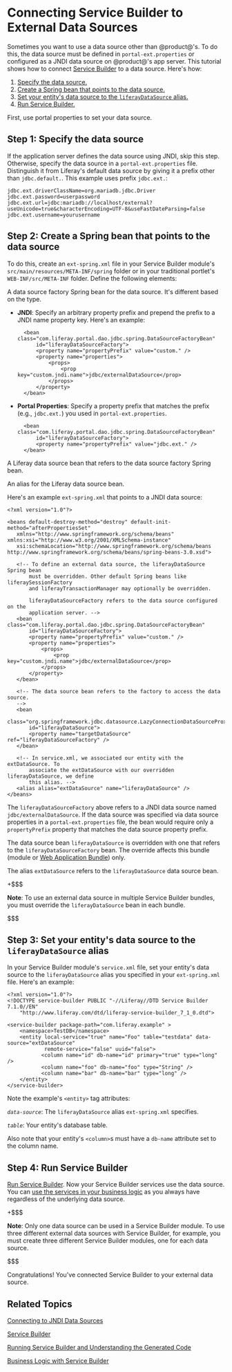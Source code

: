 # Connecting Service Builder to External Data Sources [](id=connecting-service-builder-to-external-data-sources)

Sometimes you want to use a data source other than @product@'s. To do this, the
data source must be defined in `portal-ext.properties` or configured as a JNDI
data source on @product@'s app server. This tutorial shows how to connect
[Service Builder](/develop/tutorials/-/knowledge_base/7-1/service-builder) to
a data source. Here's how: 

1. [Specify the data source.](#step-1-specify-the-data-source)
2. [Create a Spring bean that points to the data source.](#step-2-create-a-spring-bean-that-points-to-the-data-source)
3. [Set your entity's data source to the `liferayDataSource` alias.](#step-3-set-your-entitys-data-source-to-the-liferaydatasource-alias)
4. [Run Service Builder.](#step-4-run-service-builder)

First, use portal properties to set your data source. 

## Step 1: Specify the data source [](id=step-1-specify-the-data-source)

If the application server defines the data source using JNDI, skip this  step.
Otherwise, specify the data source in a `portal-ext.properties` file.
Distinguish it from Liferay's default data source by giving it a prefix other
than `jdbc.default.`. This example uses prefix `jdbc.ext.`:

    jdbc.ext.driverClassName=org.mariadb.jdbc.Driver
    jdbc.ext.password=userpassword
    jdbc.ext.url=jdbc:mariadb://localhost/external?useUnicode=true&characterEncoding=UTF-8&useFastDateParsing=false
    jdbc.ext.username=yourusername

## Step 2: Create a Spring bean that points to the data source [](id=step-2-create-a-spring-bean-that-points-to-the-data-source)

To do this, create an `ext-spring.xml` file in your Service Builder module's
`src/main/resources/META-INF/spring` folder or in your traditional portlet's
`WEB-INF/src/META-INF` folder. Define the following elements: 

A data source factory Spring bean for the data source. It's different based on
the type.

- **JNDI**: Specify an arbitrary property prefix and prepend the prefix to a 
JNDI name property key. Here's an example:

        <bean class="com.liferay.portal.dao.jdbc.spring.DataSourceFactoryBean"
            id="liferayDataSourceFactory">
            <property name="propertyPrefix" value="custom." />
            <property name="properties">
                <props>
                    <prop key="custom.jndi.name">jdbc/externalDataSource</prop>
                </props>
            </property>
        </bean>

- **Portal Properties**: Specify a property prefix that matches the prefix 
(e.g., `jdbc.ext.`) you used in `portal-ext.properties`.

        <bean class="com.liferay.portal.dao.jdbc.spring.DataSourceFactoryBean"
            id="liferayDataSourceFactory">
            <property name="propertyPrefix" value="jdbc.ext." />
        </bean>

A Liferay data source bean that refers to the data source factory Spring bean.

An alias for the Liferay data source bean. 

Here's an example `ext-spring.xml` that points to a JNDI data source: 

    <?xml version="1.0"?>

    <beans default-destroy-method="destroy" default-init-method="afterPropertiesSet"
       xmlns="http://www.springframework.org/schema/beans" xmlns:xsi="http://www.w3.org/2001/XMLSchema-instance"
       xsi:schemaLocation="http://www.springframework.org/schema/beans http://www.springframework.org/schema/beans/spring-beans-3.0.xsd">

       <!-- To define an external data source, the liferayDataSource Spring bean 
           must be overridden. Other default Spring beans like liferaySessionFactory 
           and liferayTransactionManager may optionally be overridden. 

           liferayDataSourceFactory refers to the data source configured on the
           application server. -->
       <bean class="com.liferay.portal.dao.jdbc.spring.DataSourceFactoryBean"
           id="liferayDataSourceFactory">
           <property name="propertyPrefix" value="custom." />
           <property name="properties">
               <props>
                   <prop key="custom.jndi.name">jdbc/externalDataSource</prop>
               </props>
           </property>
       </bean>

       <!-- The data source bean refers to the factory to access the data source.
       -->
       <bean
           class="org.springframework.jdbc.datasource.LazyConnectionDataSourceProxy"
           id="liferayDataSource">
           <property name="targetDataSource" ref="liferayDataSourceFactory" />
       </bean>

       <!-- In service.xml, we associated our entity with the extDataSource. To 
           associate the extDataSource with our overridden liferayDataSource, we define 
           this alias. -->
       <alias alias="extDataSource" name="liferayDataSource" />
    </beans>

The `liferayDataSourceFactory` above refers to a JNDI data source named
`jdbc/externalDataSource`. If the data source was specified via data source
properties in a `portal-ext.properties` file, the bean would require only a
`propertyPrefix` property that matches the data source property prefix.

The data source bean `liferayDataSource` is overridden with one that refers to
the `liferayDataSourceFactory` bean. The override affects this bundle (module or
[Web Application Bundle](/develop/tutorials/-/knowledge_base/7-1/using-the-wab-generator)) 
only. 

The alias `extDataSource` refers to the `liferayDataSource` data source bean. 

+$$$

**Note**: To use an external data source in multiple Service Builder
bundles, you must override the `liferayDataSource` bean in each bundle. 

$$$

## Step 3: Set your entity's data source to the `liferayDataSource` alias [](id=step-3-set-your-entitys-data-source-to-the-liferaydatasource-alias)

In your Service Builder module's `service.xml` file, set your entity's data
source to the `liferayDataSource` alias you specified in your `ext-spring.xml`
file. Here's an example: 

    <?xml version="1.0"?>
    <!DOCTYPE service-builder PUBLIC "-//Liferay//DTD Service Builder 7.1.0//EN"
        "http://www.liferay.com/dtd/liferay-service-builder_7_1_0.dtd">

    <service-builder package-path="com.liferay.example" >
        <namespace>TestDB</namespace>
        <entity local-service="true" name="Foo" table="testdata" data-source="extDataSource"
                remote-service="false" uuid="false">
               <column name="id" db-name="id" primary="true" type="long" />
               <column name="foo" db-name="foo" type="String" />
               <column name="bar" db-name="bar" type="long" />
        </entity>
    </service-builder>

Note the example's `<entity>` tag attributes: 

*`data-source`*: The `liferayDataSource` alias `ext-spring.xml` specifies.

*`table`*: Your entity's database table. 

Also note that your entity's `<column>`s must have a `db-name` attribute set to 
the column name.

## Step 4: Run Service Builder [](id=step-4-run-service-builder)

[Run Service Builder](/develop/tutorials/-/knowledge_base/7-1/running-service-builder-and-understanding-the-generated-code).
Now your Service Builder services use the data source. You can
[use the services in your business logic](/develop/tutorials/-/knowledge_base/7-1/business-logic-with-service-builder)
as you always have regardless of the underlying data source. 

+$$$

**Note**: Only one data source can be used in a Service Builder module. To use
three different external data sources with Service Builder, for example, you
must create three different Service Builder modules, one for each data source.

$$$

Congratulations! You've connected Service Builder to your external data source. 

## Related Topics [](id=related-topics)

[Connecting to JNDI Data Sources](/develop/tutorials/-/knowledge_base/7-1/connecting-to-data-sources-using-jndi)

[Service Builder](/develop/tutorials/-/knowledge_base/7-1/service-builder)

[Running Service Builder and Understanding the Generated Code](/develop/tutorials/-/knowledge_base/7-1/running-service-builder-and-understanding-the-generated-code)

[Business Logic with Service Builder](/develop/tutorials/-/knowledge_base/7-1/business-logic-with-service-builder)
